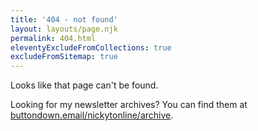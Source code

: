 ```yaml
---
title: '404 - not found'
layout: layouts/page.njk
permalink: 404.html
eleventyExcludeFromCollections: true
excludeFromSitemap: true
---
```


Looks like that page can't be found.

Looking for my newsletter archives? You can find them at [buttondown.email/nickytonline/archive](https://buttondown.email/nickytonline/archive/).
